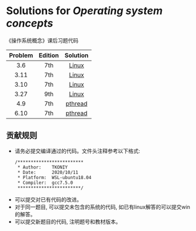 #  Solutions for *Operating system concepts*
《操作系统概念》课后习题代码

| Problem | Edition |               Solution               |
|:-------:|:-------:|:------------------------------------:|
|   3.6   |   7th   |       [Linux](./src/3_6_fib.c)       |
|  3.11   |   7th   |     [Linux](./src/3_11_shm_ds.c)     |
|  3.10   |   7th   |    [Linux](./src/3_10_fib_shm.c)     |
|  3.27   |   9th   |    [Linux](./src/3_27_filecopy.c)    |
|   4.9   |   7th   |     [pthread](./src/4_9_prime.c)     |
|  6.10   |   7th   | [pthread](./src/6_10_sleep_barber.c) |
## 贡献规则
* 请务必提交编译通过的代码。文件头注释参考以下格式:
    ```
    /*************************
     * Author:    TKONIY
     * Date:      2020/10/11
     * Platform:  WSL-ubuntu18.04
     * Compiler:  gcc7.5.0
     ************************/ 
    ```
* 可以提交对已有代码的改进。
* 对于同一题目, 可以提交未包含的系统的代码, 如已有linux解答的可以提交win的解答。
* 可以提交新题目的代码, 注明题号和教材版本。


